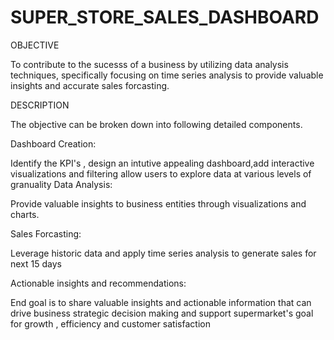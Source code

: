 # SUPER_STORE_SALES_DASHBOARD

OBJECTIVE

To contribute to the sucesss of a business by utilizing data analysis techniques, specifically focusing on time series analysis to provide valuable insights and accurate sales forcasting.

DESCRIPTION


The objective can be broken down into following detailed components.

Dashboard Creation:


Identify the KPI's , design an intutive appealing dashboard,add interactive visualizations and filtering allow users to explore data at various levels of granuality
Data Analysis:

Provide valuable insights to business entities through visualizations and charts.

Sales Forcasting:

Leverage historic data and apply time series analysis to generate sales for next 15 days

Actionable insights and recommendations:

End goal is to share valuable insights and actionable information that can drive business strategic decision making and support supermarket's goal for growth , efficiency and customer satisfaction

